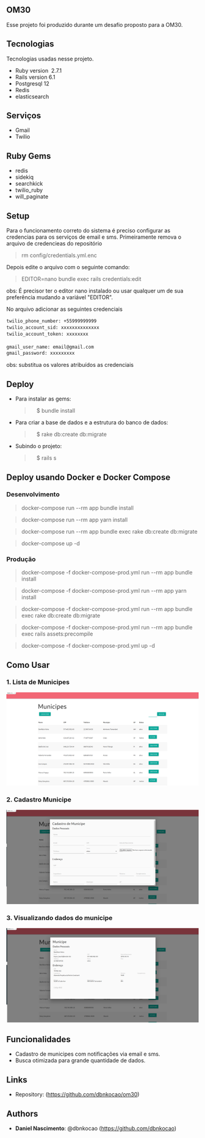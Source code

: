 ## OM30

Esse projeto foi produzido durante um desafio proposto para a OM30.

## Tecnologias

Tecnologias usadas nesse projeto.

* Ruby version  2.7.1
* Rails version 6.1
* Postgresql 12
* Redis
* elasticsearch

## Serviços
* Gmail
* Twilio

## Ruby Gems
* redis
* sidekiq
* searchkick
* twilio_ruby
* will_paginate

## Setup
Para o funcionamento correto do sistema é preciso configurar as credencias para os serviços de email e sms.
Primeiramente remova o arquivo de credencieas do repositório
  > rm config/credentials.yml.enc

Depois edite o arquivo com o seguinte comando:
  > EDITOR=nano bundle exec rails credentials:edit 

obs: É precisor ter o editor nano instalado ou usar qualquer um de sua preferência mudando a variável "EDITOR".

No arquivo adicionar as seguintes credenciais
``` bash
twilio_phone_number: +55999999999
twilio_account_sid: xxxxxxxxxxxxxx
twilio_account_token: xxxxxxxx

gmail_user_name: email@gmail.com
gmail_password: xxxxxxxxx
```
obs: substitua os valores atribuídos as credenciais

## Deploy

* Para instalar as gems:
  >    $ bundle install
* Para criar a base de dados e a estrutura do banco de dados:
  >    $ rake db:create db:migrate
* Subindo o projeto:
  >    $ rails s

## Deploy usando Docker e Docker Compose
  ### Desenvolvimento
  > docker-compose run --rm app bundle install

  > docker-compose run --rm app yarn install

  > docker-compose run --rm app bundle exec rake db:create db:migrate

  > docker-compose up -d


  ### Produção
  > docker-compose -f docker-compose-prod.yml run --rm app bundle install

  > docker-compose -f docker-compose-prod.yml run --rm app yarn install

  > docker-compose -f docker-compose-prod.yml run --rm app bundle exec rake db:create db:migrate

  > docker-compose -f docker-compose-prod.yml run --rm app bundle exec rails assets:precompile

  > docker-compose -f docker-compose-prod.yml up -d

## Como Usar
### 1. Lista de Municipes
![siign up](https://github.com/dbnkocao/om30/blob/master/public/readme_images/lista_municipes.png)

### 2. Cadastro Municipe
![siign up](https://github.com/dbnkocao/om30/blob/master/public/readme_images/cadastro_municipes.png)

### 3. Visualizando dados do municipe
![login](https://github.com/dbnkocao/om30/blob/master/public/readme_images/dados_municipe.png)


## Funcionalidades
* Cadastro de municipes com notificações via email e sms.
* Busca otimizada para grande quantidade de dados.

## Links
  * Repository: (https://github.com/dbnkocao/om30)

## Authors
* **Daniel Nascimento**: @dbnkocao (https://github.com/dbnkocao)